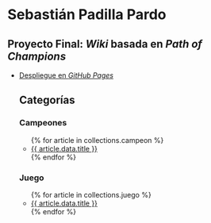 # Sebastián Padilla Pardo

## Proyecto Final: _Wiki_ basada en _Path of Champions_
- [Despliegue en _GitHub Pages_](https://sebastianp29.github.io/proyecto-final/)

  <aside>
    <h2>Categorías</h2>
    <h3>Campeones</h3>
    <ul>
      {% for article in collections.campeon %}
        <li>
          <a href="{{article.url}}">
            {{ article.data.title }}
          </a>
        </li>
      {% endfor %}
    </ul>
    <h3>Juego</h3>
    <ul>
      {% for article in collections.juego %}
        <li>
          <a href="{{article.url}}">
            {{ article.data.title }}
          </a>
        </li>
      {% endfor %}
    </ul>
  </aside>